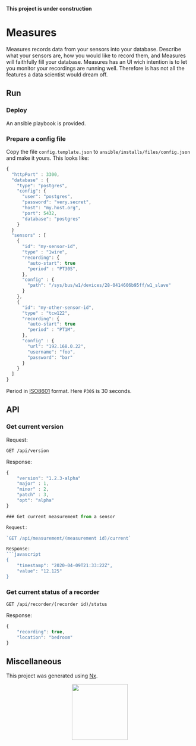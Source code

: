 **This project is under construction**

# Measures

Measures records data from your sensors into your database. Describe what your sensors are, how you would like to record them, and Measures will faithfully fill your database.
Measures has an UI wich intention is to let you monitor your recordings are running well. Therefore is has not all the features a data scientist would dream off.

## Run

### Deploy

An ansible playbook is provided.

### Prepare a config file

Copy the file `config.template.json` to `ansible/installs/files/config.json` and make it yours. This looks like:
```javascript
{
  "httpPort" : 3300,
  "database" : {
    "type": "postgres",
    "config": {
      "user": "postgres",
      "password": "very.secret",
      "host": "my.host.org",
      "port": 5432,
      "database": "postgres"
    }
  }
  "sensors" : [
    { 
      "id": "my-sensor-id",
      "type" : "1wire",
      "recording": {
        "auto-start": true
        "period" : "PT30S",
      },
      "config" : {
        "path": "/sys/bus/w1/devices/28-0414606b95ff/w1_slave"
      } 
    },
    { 
      "id": "my-other-sensor-id",
      "type" : "tcw122",
      "recording": {
        "auto-start": true
        "period" : "PT1M",
      },
      "config" : {
        "url": "192.168.0.22",
        "username": "foo",
        "password": "bar"
      } 
    }
  ]
}
```

Period in [ISO8601](https://fr.wikipedia.org/wiki/ISO_8601) format.  Here `P30S` is 30 seconds.


## API

### Get current version

Request:

`GET /api/version`

Response:
```javascript
{
    "version": "1.2.3-alpha"
    "major" : 1,
    "minor" : 2,
    "patch" : 3,
    "opt": "alpha"
}

### Get current measurement from a sensor

Request:

`GET /api/measurement/(measurement id)/current`

Response:
```javascript
{
    "timestamp": "2020-04-09T21:33:22Z",
    "value": "12.125"
}
```

### Get current status of a recorder

`GET /api/recorder/(recorder id)/status`

Response:
```javascript
{
    "recording": true,
    "location": "bedroom"
}
```

## Miscellaneous

This project was generated using [Nx](https://nx.dev).

<p style="text-align: center;"><img src="https://raw.githubusercontent.com/nrwl/nx/master/images/nx-logo.png" width="150"></p>

